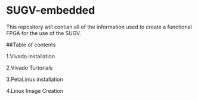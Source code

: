 # SUGV-embedded

This repository will contian all of the information used to create a functional FPGA for the use of the SUGV.

##Table of contents

1.Vivado installation

2.Vivado Turtorials

3.PetaLinux installation

4.Linux Image Creation
